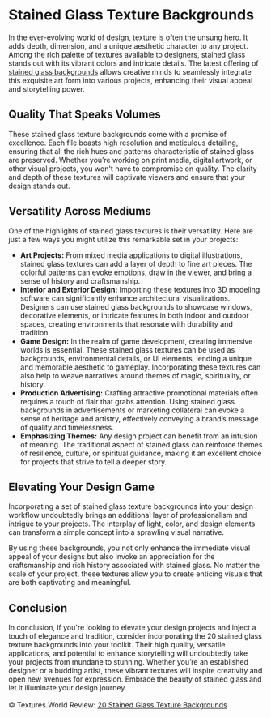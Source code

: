 <h1>Stained Glass Texture Backgrounds</h1>
In the ever-evolving world of design, texture is often the unsung hero. It adds depth, dimension, and a unique aesthetic character to any project. Among the rich palette of textures available to designers, stained glass stands out with its vibrant colors and intricate details. The latest offering of <a href="https://textures.world/glass/20-stained-glass-texture-backgrounds">stained glass backgrounds</a> allows creative minds to seamlessly integrate this exquisite art form into various projects, enhancing their visual appeal and storytelling power.

<h2>Quality That Speaks Volumes</h2>
These stained glass texture backgrounds come with a promise of excellence. Each file boasts high resolution and meticulous detailing, ensuring that all the rich hues and patterns characteristic of stained glass are preserved. Whether you’re working on print media, digital artwork, or other visual projects, you won't have to compromise on quality. The clarity and depth of these textures will captivate viewers and ensure that your design stands out.

<h2>Versatility Across Mediums</h2>
One of the highlights of stained glass textures is their versatility. Here are just a few ways you might utilize this remarkable set in your projects:
<ul>
<li><strong>Art Projects:</strong> From mixed media applications to digital illustrations, stained glass textures can add a layer of depth to fine art pieces. The colorful patterns can evoke emotions, draw in the viewer, and bring a sense of history and craftsmanship.</li>

<li><strong>Interior and Exterior Design:</strong> Importing these textures into 3D modeling software can significantly enhance architectural visualizations. Designers can use stained glass backgrounds to showcase windows, decorative elements, or intricate features in both indoor and outdoor spaces, creating environments that resonate with durability and tradition.</li>

<li><strong>Game Design:</strong> In the realm of game development, creating immersive worlds is essential. These stained glass textures can be used as backgrounds, environmental details, or UI elements, lending a unique and memorable aesthetic to gameplay. Incorporating these textures can also help to weave narratives around themes of magic, spirituality, or history.</li>

<li><strong>Production Advertising:</strong> Crafting attractive promotional materials often requires a touch of flair that grabs attention. Using stained glass backgrounds in advertisements or marketing collateral can evoke a sense of heritage and artistry, effectively conveying a brand’s message of quality and timelessness.</li>

<li><strong>Emphasizing Themes:</strong> Any design project can benefit from an infusion of meaning. The traditional aspect of stained glass can reinforce themes of resilience, culture, or spiritual guidance, making it an excellent choice for projects that strive to tell a deeper story.</li>
</ul>
<h2>Elevating Your Design Game</h2>
Incorporating a set of stained glass texture backgrounds into your design workflow undoubtedly brings an additional layer of professionalism and intrigue to your projects. The interplay of light, color, and design elements can transform a simple concept into a sprawling visual narrative.

By using these backgrounds, you not only enhance the immediate visual appeal of your designs but also invoke an appreciation for the craftsmanship and rich history associated with stained glass. No matter the scale of your project, these textures allow you to create enticing visuals that are both captivating and meaningful.

<h2>Conclusion</h2>
In conclusion, if you're looking to elevate your design projects and inject a touch of elegance and tradition, consider incorporating the 20 stained glass texture backgrounds into your toolkit. Their high quality, versatile applications, and potential to enhance storytelling will undoubtedly take your projects from mundane to stunning. Whether you’re an established designer or a budding artist, these vibrant textures will inspire creativity and open new avenues for expression. Embrace the beauty of stained glass and let it illuminate your design journey.
<br><br>
© Textures.World Review: <a href="https://textures.world/glass/20-stained-glass-texture-backgrounds">20 Stained Glass Texture Backgrounds</a>

